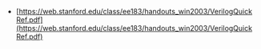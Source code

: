 - [https://web.stanford.edu/class/ee183/handouts_win2003/VerilogQuickRef.pdf](https://web.stanford.edu/class/ee183/handouts_win2003/VerilogQuickRef.pdf)

